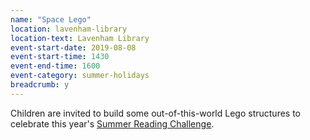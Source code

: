 ```yaml
---
name: "Space Lego"
location: lavenham-library
location-text: Lavenham Library
event-start-date: 2019-08-08
event-start-time: 1430
event-end-time: 1600
event-category: summer-holidays
breadcrumb: y
---
```


Children are invited to build some out-of-this-world Lego structures to celebrate this year's [Summer Reading Challenge](/src/).
